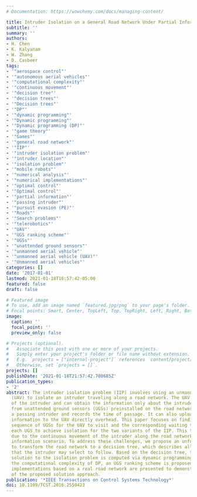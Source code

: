 ```yaml
---
# Documentation: https://wowchemy.com/docs/managing-content/

title: Intruder Isolation on a General Road Network Under Partial Information
subtitle: ''
summary: ''
authors:
- H. Chen
- K. Kalyanam
- W. Zhang
- D. Casbeer
tags:
- '"aerospace control"'
- '"autonomous aerial vehicles"'
- '"computational complexity"'
- '"continuous movement"'
- '"decision tree"'
- '"decision trees"'
- '"Decision trees"'
- '"DP"'
- '"dynamic programming"'
- '"Dynamic programming"'
- '"Dynamic programming (DP)"'
- '"game theory"'
- '"Games"'
- '"general road network"'
- '"IIP"'
- '"intruder isolation problem"'
- '"intruder location"'
- '"isolation problem"'
- '"mobile robots"'
- '"numerical analysis"'
- '"numerical implementations"'
- '"optimal control"'
- '"Optimal control"'
- '"partial information"'
- '"passing intruder"'
- '"pursuit evasion (PE)"'
- '"Roads"'
- '"Search problems"'
- '"telerobotics"'
- '"UAV"'
- '"UGS ranking scheme"'
- '"UGSs"'
- '"unattended ground sensors"'
- '"unmanned aerial vehicle"'
- '"unmanned aerial vehicle (UAV)"'
- '"Unmanned aerial vehicles"'
categories: []
date: '2017-01-01'
lastmod: 2021-01-18T16:57:42-05:00
featured: false
draft: false

# Featured image
# To use, add an image named `featured.jpg/png` to your page's folder.
# Focal points: Smart, Center, TopLeft, Top, TopRight, Left, Right, BottomLeft, Bottom, BottomRight.
image:
  caption: ''
  focal_point: ''
  preview_only: false

# Projects (optional).
#   Associate this post with one or more of your projects.
#   Simply enter your project's folder or file name without extension.
#   E.g. `projects = ["internal-project"]` references `content/project/deep-learning/index.md`.
#   Otherwise, set `projects = []`.
projects: []
publishDate: '2021-01-18T21:57:42.700685Z'
publication_types:
- '2'
abstract: The intruder isolation problem (IIP) involves using an unmanned aerial vehicle
  (UAV) to isolate an intruder traveling along a road network. The UAV has no visibility
  of the intruder and can obtain the information only about the intruder's location
  from unattended ground sensors (UGSs) preinstalled on the road network. An UGS detects
  a passing intruder and records the time of passage. It can also upload the time-stamped
  information to the UAV directly overhead. This paper focuses on finding the optimal
  sequence of UGSs for the UAV to visit and the corresponding waiting time around
  each UGS to achieve isolation for the two variants of the IIP. This task is challenging
  due to the continuous movement of the intruder along the road network and the partial
  information scenario. To address these challenges, we propose an unfolding strategy
  to transform the road network to a decision tree, which describes all possible routes
  that the intruder may select to follow. Based on the decision tree, the optimal
  solution to the isolation problem is computed via dynamic programming (DP). To alleviate
  the computational complexity of DP, an UGS ranking scheme is proposed. Numerical
  implementations based on a real road network are presented to demonstrate the effectiveness
  of the proposed solution approach.
publication: '*IEEE Transactions on Control Systems Technology*'
doi: 10.1109/TCST.2016.2550423
---
```


